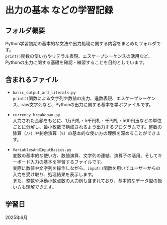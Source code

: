 # 出力の基本 などの学習記録

## フォルダ概要

Python学習初期の基本的な文法や出力処理に関する内容をまとめたフォルダです。  
`print()`関数の使い方やリテラル表現、エスケープシーケンスの活用など、Pythonの出力に関する基礎を確認・練習することを目的としています。

## 含まれるファイル

- `basic_output_and_literals.py`  
  `print()`関数による文字列や数値の出力、進数表現、エスケープシーケンス、raw文字列など、Pythonの出力に関する基本を学ぶファイルです。
  
- `currency_breakdown.py`  
  入力された金額をもとに、1万円札・5千円札・千円札・500円玉などの単位ごとに分解し、最小枚数で構成されるよう出力するプログラムです。整数の除算（`//`）や剰余演算（`%`）の基本的な使い方の理解を深めることができます。

- `VariablesAndInputBasics.py`  
  変数の基本的な使い方、数値演算、文字列の連結、演算子の活用、そしてキーボード入力の基本を学習するファイルです。  
  実際に数値や文字列を操作しながら、`input()`関数を用いてユーザーからの入力を受け取り、処理結果を表示します。  
  また、整数や浮動小数点数の入力例も含まれており、基本的なデータ型の扱い方も理解できます。

## 学習日
2025年6月